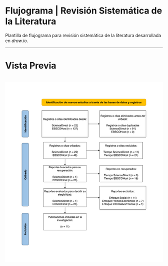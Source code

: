 # Flujograma | Revisión Sistemática de la Literatura

Plantilla de flujograma para revisión sistemática de la literatura desarrollada en _draw.io_.

---
# Vista Previa

<br>
<div style="text-align: center;">
    <img src="Template-Flujograma.png" alt="Preview of the diagram" width="750px" max-width="100%"/>
</div>
<br>
